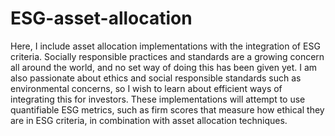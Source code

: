 # ESG-asset-allocation
Here, I include asset allocation implementations with the integration of ESG criteria. Socially responsible practices and standards are a growing concern all around the world, and no set way of doing this has been given yet. I am also passionate about ethics and social responsible standards such as environmental concerns, so I wish to learn about efficient ways of integrating this for investors.
These implementations will attempt to use quantifiable ESG metrics, such as firm scores that measure how ethical they are in ESG criteria, in combination with asset allocation techniques.  
